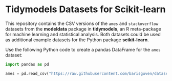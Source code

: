 # Tidymodels Datasets for Scikit-learn

This repository contains the CSV versions of the `ames` and `stackoverflow` datasets from the **modeldata** package in **tidymodels**, an R meta-package for machine learning and statistical analysis. Both datasets could be used as additional example datasets for the Python package **scikit-learn**.

Use the following Python code to create a pandas DataFrame for the `ames` dataset:

```python
import pandas as pd

ames = pd.read_csv("https://raw.githubusercontent.com/barisguven/datasets/main/data/ames_tm.csv")
```